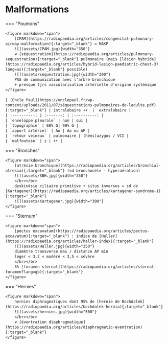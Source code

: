 # Malformations

=== "Poumons"

    <figure markdown="span">
        [CPAM](https://radiopaedia.org/articles/congenital-pulmonary-airway-malformation){:target="_blank"} = MAKP
        ![](assets/CPAM.jpg){width="350"}
        ≠ [séquestration](https://radiopaedia.org/articles/pulmonary-sequestration){:target="_blank"} pulmonaire (mais [lésion hybride](https://radiopaedia.org/articles/hybrid-lesion-paediatric-chest-3?lang=us){:target="_blank"} possible)  
        ![](assets/sequestration.jpg){width="300"}
        PAS de communication avec l'arbre bronchique  
        + presque tjrs vascularisation artérielle d'origine systémique
    </figure>

    | [Oncle Paul](https://onclepaul.fr/wp-content/uploads/2011/07/séquestrations-pulmonaires-de-ladulte.pdf){:target="_blank"} | intralobaire ++  |  extralobaire | 
    | :----------: | :-------: | :----------: | 
    | `enveloppe pleurale` | non | oui |
    | `topographie` | 60% G| 90% G |
    | `apport artériel` | Ao | Ao ou AP |
    | `retour veineux` | pulmonaire | (hémi)azygos / VCI |
    | `malfoutose` | ± | ++ |


=== "Bronches"

    <figure markdown="span">
        [atrésie bronchique](https://radiopaedia.org/articles/bronchial-atresia){:target="_blank"} (sd bronchocèle - hyperaération)
        ![](assets/SBH.jpg){width="350"}  
        </br></br>
        dyskinésie ciliaire primitive + situs inversus = sd de [Kartagener](https://radiopaedia.org/articles/kartagener-syndrome-1){:target="_blank"}
        ![](assets/Kartagener.jpg){width="300"}  
    </figure>


=== "Sternum"

    <figure markdown="span">
        [pectus excavatum](https://radiopaedia.org/articles/pectus-excavatum){:target="_blank"} : indice de [Haller](https://radiopaedia.org/articles/haller-index){:target="_blank"}
        ![](assets/Haller.jpg){width="350"}
        diamètre transverse max / distance AP min  
        léger < 3,2 < modéré < 3,5 < sévère  
        </br></br>
        5% [foramen sternal](https://radiopaedia.org/articles/sternal-foramen?lang=gb){:target="_blank"}
    </figure>


=== "Hernies"

    <figure markdown="span">
        hernies diphragmatiques dont 95% de [hernie de Bochdalek](https://radiopaedia.org/articles/bochdalek-hernia){:target="_blank"}
        ![](assets/hernies.jpg){width="500"}  
        </br></br>
        ≠ [éventration diaphragmatique](https://radiopaedia.org/articles/diaphragmatic-eventration){:target="_blank"}
    </figure>